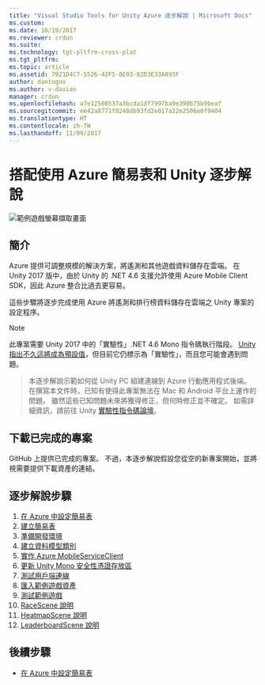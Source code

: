 ```yaml
---
title: "Visual Studio Tools for Unity Azure 逐步解說 | Microsoft Docs"
ms.custom: 
ms.date: 10/19/2017
ms.reviewer: crdun
ms.suite: 
ms.technology: tgt-pltfrm-cross-plat
ms.tgt_pltfrm: 
ms.topic: article
ms.assetid: 7921D4C7-5526-42F5-8E03-82D3E33A893F
author: dantogno
ms.author: v-davian
manager: crdun
ms.openlocfilehash: a7e12508537a3bcda1df7997ba9e390b75b9beaf
ms.sourcegitcommit: ee42a8771f0248db93fd2e017a22e2506e0f9404
ms.translationtype: HT
ms.contentlocale: zh-TW
ms.lasthandoff: 11/09/2017
---
```

# <a name="using-azure-easy-tables-with-unity-walkthrough"></a>搭配使用 Azure 簡易表和 Unity 逐步解說

![範例遊戲螢幕擷取畫面](media/vstu_azure-test-sample-game-image2.png)

## <a name="introduction"></a>簡介

Azure 提供可調整規模的解決方案，將遙測和其他遊戲資料儲存在雲端。 在 Unity 2017 版中，由於 Unity 的 .NET 4.6 支援允許使用 Azure Mobile Client SDK，因此 Azure 整合比過去更容易。

這些步驟將逐步完成使用 Azure 將遙測和排行榜資料儲存在雲端之 Unity 專案的設定程序。

> [!NOTE]
> 此專案需要 Unity 2017 中的「實驗性」.NET 4.6 Mono 指令碼執行階段。 [Unity 指出不久這將成為預設值](https://forum.unity3d.com/threads/future-plans-for-the-mono-runtime-upgrade.464327/)，但目前它仍標示為「實驗性」，而且您可能會遇到問題。

> 本逐步解說示範如何從 Unity PC 組建連線到 Azure 行動應用程式後端。 在撰寫本文件時，已知有使得此專案無法在 Mac 和 Android 平台上運作的問題。 雖然這些已知問題未來將獲得修正，但何時修正並不確定。 如需詳細資訊，請前往 Unity [實驗性指令碼論壇](https://forum.unity3d.com/forums/experimental-scripting-previews.107/)。

## <a name="download-the-completed-project"></a>下載已完成的專案

GitHub 上提供已完成的專案。 不過，本逐步解說假設您從空的新專案開始，並將視需要提供下載資產的連結。

## <a name="walkthrough-steps"></a>逐步解說步驟

1. [在 Azure 中設定簡易表](visual-studio-tools-for-unity-azure-configure.md)
2. [建立簡易表](visual-studio-tools-for-unity-azure-setup.md)
3. [準備開發環境](visual-studio-tools-for-unity-azure-prepare.md)
4. [建立資料模型類別](visual-studio-tools-for-unity-azure-data.md)
5. [實作 Azure MobileServiceClient](visual-studio-tools-for-unity-azure-mobile-client.md)
6. [更新 Unity Mono 安全性憑證存放區](visual-studio-tools-for-unity-azure-security.md)
7. [測試用戶端連線](visual-studio-tools-for-unity-azure-connection.md)
7. [匯入範例遊戲資產](visual-studio-tools-for-unity-azure-game-assets.md)
8. [測試範例遊戲](visual-studio-tools-for-unity-azure-game.md)
9. [RaceScene 說明](visual-studio-tools-for-unity-azure-racescene.md)
10. [HeatmapScene 說明](visual-studio-tools-for-unity-azure-heatmapscene.md)
11. [LeaderboardScene 說明](visual-studio-tools-for-unity-azure-leaderboardscene.md)


## <a name="next-step"></a>後續步驟
* [在 Azure 中設定簡易表](visual-studio-tools-for-unity-azure-configure.md)
